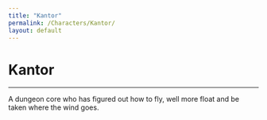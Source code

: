 ```yaml
---
title: "Kantor"
permalink: /Characters/Kantor/
layout: default
---
```

# Kantor
---
A dungeon core who has figured out how to fly, well more float and be taken where the wind goes.